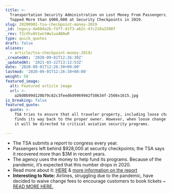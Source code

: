 ```yaml
---
title: >-
  Transportation Security Administration on Lost Money From Passengers; It
  Topped More than $900,000 at Security Checkpoints in 2019.
slug: 20200901-tsa-checkpoint-money-2019
_id: legacy-da60da2b-fdff-41f3-a62c-47c210a2500f
_rev: f2cVhvAV1wntWw1uaABAwR
type: quick_quotes
draft: false
aliases:
  - article/tsa-checkpoint-money-2019/
_createdAt: '2020-09-01T12:26:30Z'
_updatedAt: '2021-03-22T13:12:53Z'
date: '2020-09-01T12:26:30+00:00'
lastmod: '2020-09-01T12:26:30+00:00'
weight: 50
featured_image:
  alt: Featured article image
  url: >-
    a26d0b99d120b79c82c3feed6d9969942f58634f-2560x1615.jpg
is_breaking: false
featured_quote:
  quote: >-
    TSA tries to ensure that all traveler property, including loose change,
    finds its way back to the proper owner. However, when loose change does not,
    it will be directed to critical aviation security programs.

---
```

* The TSA submits a report to congress every year.
* Passengers left behind $928,000 at security checkpoints; the TSA says it recovered more than $3M in recent years.
* The agency uses the money to help fund its programs. Because of the pandemic, it’s expected that this number drops in 2020.
* Read more about it: [HERE](https://www.usatoday.com/story/travel/news/2020/08/21/tsa-passengers-left-behind-900-000-security-checkpoints-2019/3408741001/) & [more information on the report](https://www.tsa.gov/sites/default/files/loose-chanage-report-2019-3.18.20.pdf?_ga=2.88854302.486993358.1598874692-584063380.1519367371)
* **Interesting to Note:** Airlines, struggling due to the pandemic, have decided to waive change fees to encourage customers to book tickets ~ [READ MORE HERE.](https://www.cnn.com/2020/08/31/business/airline-industry-change-fees/index.html)